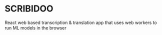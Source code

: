 # SCRIBIDOO
 React web based transcription & translation app that uses web workers to run ML models in the browser
